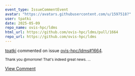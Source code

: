```yaml
---
event_type: IssueCommentEvent
avatar: "https://avatars.githubusercontent.com/u/1597518?"
user: tpatki
date: 2025-05-09
repo_name: ovis-hpc/ldms
html_url: https://github.com/ovis-hpc/ldms/pull/1664
repo_url: https://github.com/ovis-hpc/ldms
---
```


<a href='https://github.com/tpatki' target='_blank'>tpatki</a> commented on issue <a href='https://github.com/ovis-hpc/ldms/pull/1664' target='_blank'>ovis-hpc/ldms#1664</a>.

<small>Thank you @morrone! That's indeed great news. ...</small>

<a href='https://github.com/ovis-hpc/ldms/pull/1664' target='_blank'>View Comment</a>